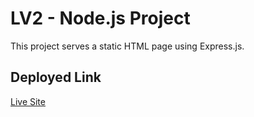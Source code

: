 # LV2 - Node.js Project

This project serves a static HTML page using Express.js.

## Deployed Link
[Live Site](https://lv2-projekt.up.railway.app)